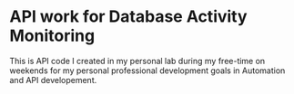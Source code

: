# API work for Database Activity Monitoring

This is API code I created in my personal lab during my free-time on weekends for my personal professional development goals in Automation and API developement.
